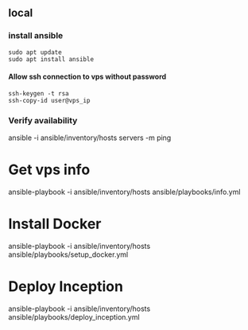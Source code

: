 ## local

### install ansible

    sudo apt update
    sudo apt install ansible

#### Allow ssh connection to vps without password

    ssh-keygen -t rsa
    ssh-copy-id user@vps_ip

### Verify availability
ansible -i ansible/inventory/hosts servers -m ping

# Get vps info
ansible-playbook -i ansible/inventory/hosts ansible/playbooks/info.yml

# Install Docker
ansible-playbook -i ansible/inventory/hosts ansible/playbooks/setup_docker.yml

# Deploy Inception
ansible-playbook -i ansible/inventory/hosts ansible/playbooks/deploy_inception.yml